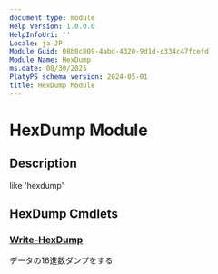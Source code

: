 ```yaml
---
document type: module
Help Version: 1.0.0.0
HelpInfoUri: ''
Locale: ja-JP
Module Guid: 08b0c809-4abd-4320-9d1d-c334c47fcefd
Module Name: HexDump
ms.date: 08/30/2025
PlatyPS schema version: 2024-05-01
title: HexDump Module
---
```


# HexDump Module

## Description

like 'hexdump'

## HexDump Cmdlets

### [Write-HexDump](Write-HexDump.md)

データの16進数ダンプをする

